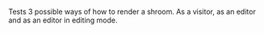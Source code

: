 Tests 3 possible ways of how to render a shroom. As a visitor, as an editor and
as an editor in editing mode.